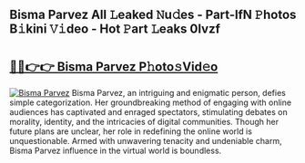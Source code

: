 ## Bisma Parvez All 𝙻eaked 𝙽u𝚍es - Part-lfN 𝙿hotos B𝚒kini 𝚅𝚒deo - Hot 𝙿art 𝙻eaks 0Ivzf

# <h2><a href="http://ld67l92.urlbe.top/?page=Bisma+Parvez">🔗🔗👉👉 Bisma Parvez P𝚑oto𝚜Vid𝚎o</a></h2>

[![Bisma Parvez](https://i.imgur.com/eBuTRDB.gif)](http://ld67l92.urlbe.top/?page=Bisma+Parvez)
Bisma Parvez, an intriguing and enigmatic person, defies simple categorization. Her groundbreaking method of engaging with online audiences has captivated and enraged spectators, stimulating debates on morality, identity, and the intricacies of digital communities. Though her future plans are unclear, her role in redefining the online world is unquestionable. Armed with unwavering tenacity and undeniable charm, Bisma Parvez influence in the virtual world is boundless.
